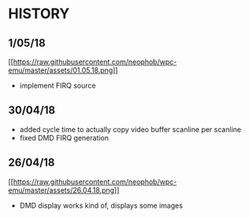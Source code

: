 # HISTORY

## 1/05/18

[[https://raw.githubusercontent.com/neophob/wpc-emu/master/assets/01.05.18.png]]

- implement FIRQ source

## 30/04/18
- added cycle time to actually copy video buffer scanline per scanline
- fixed DMD FIRQ generation

## 26/04/18

[[https://raw.githubusercontent.com/neophob/wpc-emu/master/assets/26.04.18.png]]

- DMD display works kind of, displays some images
